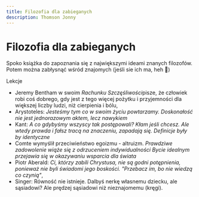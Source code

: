 ```yaml
---
title: Filozofia dla zabieganych
description: Thomson Jonny
---
```


# Filozofia dla zabieganych

Spoko książka do zapoznania się z największymi ideami znanych filozofów. Potem można zabłysnąć wśród znajomych (jeśli sie ich ma, heh 🥲)

Lekcje
- Jeremy Bentham w swoim *Rachunku Szczęśliwości*pisze, że człowiek robi coś dobrego, gdy jest z tego więcej pożytku i przyjemności dla większej liczby ludzi, niż cierpienia i bólu,
- Arystoteles: *Jesteśmy tym co w swoim życiu powtarzamy. Doskonałość nie jest jednorazowym aktem, lecz nawykiem*
- Kant: *A co gdybyśmy wszyscy tak postępowali? Kłam jeśli chcesz. Ale wtedy prawda i fałsz tracą na znaczeniu, zapadają się. Definicje były by identyczne*
- Comte wymyślił przeciwieństwo egoizmu - altruizm. 
	*Prawdziwe zadowolenie wiąże się z odrzuceniem indywidualności*
	*Bycie idealnym przejawia się w okazywaniu wsparcia dla świata*
- Piotr Aberald: *Ci, którzy zabili Chrystusa, nie są godni potępnienia, ponieważ nie byli świadomi jego boskości. "Przebacz im, bo nie wiedzą co czynią"*,
- Singer: Równość nie istnieje. Dalbyś nerkę własnemu dziecku, ale sąsiadowi? Ale prędzej sąsiadowi niż nieznajomemu (kręgi).